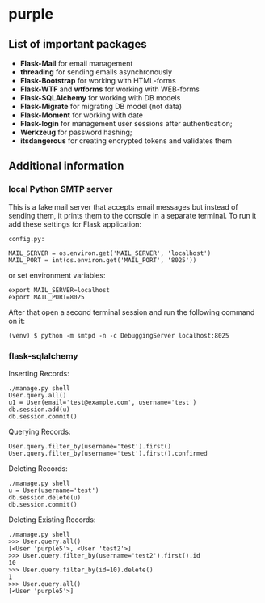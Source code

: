 # purple

## List of important packages

- __Flask-Mail__ for email management
- __threading__ for sending emails asynchronously   
- __Flask-Bootstrap__ for working with HTML-forms
- __Flask-WTF__ and __wtforms__ for working with WEB-forms
- __Flask-SQLAlchemy__ for working with DB models
- __Flask-Migrate__ for migrating DB model (not data)
- __Flask-Moment__ for working with date 
- __Flask-login__ for management user sessions after authentication;
- __Werkzeug__ for password hashing;
- __itsdangerous__ for creating encrypted tokens and validates them

## Additional information

### local Python SMTP server

This is a fake mail server that accepts email messages but instead of sending them, it prints them to the console in a separate terminal.
To run it add these settings for Flask application:
```
config.py:

MAIL_SERVER = os.environ.get('MAIL_SERVER', 'localhost')
MAIL_PORT = int(os.environ.get('MAIL_PORT', '8025'))
```

or set environment variables:
```
export MAIL_SERVER=localhost
export MAIL_PORT=8025
```

After that open a second terminal session and run the following command on it:

```(venv) $ python -m smtpd -n -c DebuggingServer localhost:8025```

### flask-sqlalchemy
Inserting Records:
```
./manage.py shell
User.query.all()
u1 = User(email='test@example.com', username='test')
db.session.add(u)
db.session.commit()
```

Querying Records:
```
User.query.filter_by(username='test').first()
User.query.filter_by(username='test').first().confirmed
```

Deleting Records:
```
./manage.py shell
u = User(username='test')
db.session.delete(u)
db.session.commit()
```

Deleting Existing Records:
```
./manage.py shell
>>> User.query.all()
[<User 'purple5'>, <User 'test2'>]
>>> User.query.filter_by(username='test2').first().id
10
>>> User.query.filter_by(id=10).delete()
1
>>> User.query.all()
[<User 'purple5'>]
```
